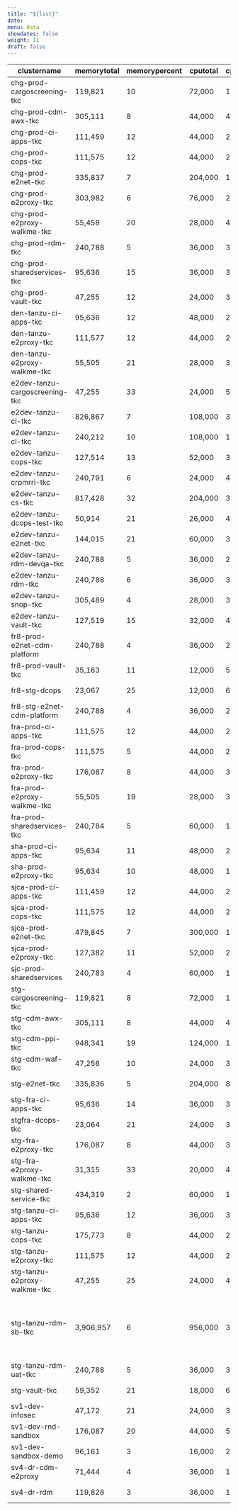 ```yaml
---
title: "${list}"
date:
menu: data
showdates: false
weight: 11
draft: false
---
```

| clustername                    | memorytotal | memorypercent | cputotal | cpupercent | nodecount | health             | message                                      |
| ------------------------------ | ----------- | ------------- | -------- | ---------- | --------- | ------------------ | -------------------------------------------- |
| chg-prod-cargoscreening-tkc    |     119,821 |            10 |   72,000 |         15 |         6 | HEALTHY            | Cluster is healthy                           |
| chg-prod-cdm-awx-tkc           |     305,111 |             8 |   44,000 |         42 |         7 | HEALTHY            | Cluster is healthy                           |
| chg-prod-ci-apps-tkc           |     111,459 |            12 |   44,000 |         29 |         7 | HEALTHY            | Cluster is healthy                           |
| chg-prod-cops-tkc              |     111,575 |            12 |   44,000 |         29 |         7 | HEALTHY            | Cluster is healthy                           |
| chg-prod-e2net-tkc             |     335,837 |             7 |  204,000 |         11 |        15 | HEALTHY            | Cluster is healthy                           |
| chg-prod-e2proxy-tkc           |     303,982 |             6 |   76,000 |         24 |        11 | HEALTHY            | Cluster is healthy                           |
| chg-prod-e2proxy-walkme-tkc    |      55,458 |            20 |   28,000 |         41 |         5 | HEALTHY            | Cluster is healthy                           |
| chg-prod-rdm-tkc               |     240,788 |             5 |   36,000 |         33 |         6 | HEALTHY            | Cluster is healthy                           |
| chg-prod-sharedservices-tkc    |      95,636 |            15 |   36,000 |         38 |         6 | HEALTHY            | Cluster is healthy                           |
| chg-prod-vault-tkc             |      47,255 |            12 |   24,000 |         34 |         6 | HEALTHY            | Cluster is healthy                           |
| den-tanzu-ci-apps-tkc          |      95,636 |            12 |   48,000 |         24 |         6 | HEALTHY            | Cluster is healthy                           |
| den-tanzu-e2proxy-tkc          |     111,577 |            12 |   44,000 |         29 |         7 | HEALTHY            | Cluster is healthy                           |
| den-tanzu-e2proxy-walkme-tkc   |      55,505 |            21 |   28,000 |         38 |         5 | HEALTHY            | Cluster is healthy                           |
| e2dev-tanzu-cargoscreening-tkc |      47,255 |            33 |   24,000 |         53 |         6 | HEALTHY            | Cluster is healthy                           |
| e2dev-tanzu-ci-tkc             |     826,867 |             7 |  108,000 |         36 |         9 | HEALTHY            | Cluster is healthy                           |
| e2dev-tanzu-cl-tkc             |     240,212 |            10 |  108,000 |         16 |         9 | HEALTHY            | Cluster is healthy                           |
| e2dev-tanzu-cops-tkc           |     127,514 |            13 |   52,000 |         34 |         8 | HEALTHY            | Cluster is healthy                           |
| e2dev-tanzu-crpmrri-tkc        |     240,791 |             6 |   24,000 |         46 |         6 | HEALTHY            | Cluster is healthy                           |
| e2dev-tanzu-cs-tkc             |     817,428 |            32 |  204,000 |         31 |        27 | HEALTHY            | Cluster is healthy                           |
| e2dev-tanzu-dcops-test-tkc     |      50,914 |            21 |   26,000 |         45 |         8 | HEALTHY            | Cluster is healthy                           |
| e2dev-tanzu-e2net-tkc          |     144,015 |            21 |   60,000 |         33 |         6 | HEALTHY            | Cluster is healthy                           |
| e2dev-tanzu-rdm-devqa-tkc      |     240,788 |             5 |   36,000 |         29 |         6 | HEALTHY            | Cluster is healthy                           |
| e2dev-tanzu-rdm-tkc            |     240,788 |             6 |   36,000 |         37 |         6 | HEALTHY            | Cluster is healthy                           |
| e2dev-tanzu-snop-tkc           |     305,489 |             4 |   28,000 |         37 |         5 | HEALTHY            | Cluster is healthy                           |
| e2dev-tanzu-vault-tkc          |     127,519 |            15 |   32,000 |         48 |         8 | HEALTHY            | Cluster is healthy                           |
| fr8-prod-e2net-cdm-platform    |     240,788 |             4 |   36,000 |         27 |         6 | HEALTHY            | Cluster is healthy                           |
| fr8-prod-vault-tkc             |      35,163 |            11 |   12,000 |         52 |         6 | HEALTHY            | Cluster is healthy                           |
| fr8-stg-dcops                  |      23,067 |            25 |   12,000 |         61 |         6 | HEALTHY            | Cluster is healthy                           |
| fr8-stg-e2net-cdm-platform     |     240,788 |             4 |   36,000 |         27 |         6 | HEALTHY            | Cluster is healthy                           |
| fra-prod-ci-apps-tkc           |     111,575 |            12 |   44,000 |         29 |         7 | HEALTHY            | Cluster is healthy                           |
| fra-prod-cops-tkc              |     111,575 |             5 |   44,000 |         21 |         7 | HEALTHY            | Cluster is healthy                           |
| fra-prod-e2proxy-tkc           |     176,087 |             8 |   44,000 |         33 |         7 | HEALTHY            | Cluster is healthy                           |
| fra-prod-e2proxy-walkme-tkc    |      55,505 |            19 |   28,000 |         35 |         5 | HEALTHY            | Cluster is healthy                           |
| fra-prod-sharedservices-tkc    |     240,784 |             5 |   60,000 |         19 |         6 | HEALTHY            | Cluster is healthy                           |
| sha-prod-ci-apps-tkc           |      95,634 |            11 |   48,000 |         20 |         6 | HEALTHY            | Cluster is healthy                           |
| sha-prod-e2proxy-tkc           |      95,634 |            10 |   48,000 |         19 |         6 | HEALTHY            | Cluster is healthy                           |
| sjca-prod-ci-apps-tkc          |     111,459 |            12 |   44,000 |         29 |         7 | HEALTHY            | Cluster is healthy                           |
| sjca-prod-cops-tkc             |     111,575 |            12 |   44,000 |         29 |         7 | HEALTHY            | Cluster is healthy                           |
| sjca-prod-e2net-tkc            |     479,845 |             7 |  300,000 |         10 |        21 | HEALTHY            | Cluster is healthy                           |
| sjca-prod-e2proxy-tkc          |     127,382 |            11 |   52,000 |         27 |         8 | HEALTHY            | Cluster is healthy                           |
| sjc-prod-sharedservices        |     240,783 |             4 |   60,000 |         16 |         6 | HEALTHY            | Cluster is healthy                           |
| stg-cargoscreening-tkc         |     119,821 |             8 |   72,000 |         12 |         6 | HEALTHY            | Cluster is healthy                           |
| stg-cdm-awx-tkc                |     305,111 |             8 |   44,000 |         42 |         7 | HEALTHY            | Cluster is healthy                           |
| stg-cdm-ppi-tkc                |     948,341 |            19 |  124,000 |         15 |        17 | HEALTHY            | Cluster is healthy                           |
| stg-cdm-waf-tkc                |      47,256 |            10 |   24,000 |         30 |         6 | HEALTHY            | Cluster is healthy                           |
| stg-e2net-tkc                  |     335,836 |             5 |  204,000 |          8 |        15 | HEALTHY            | Cluster is healthy                           |
| stg-fra-ci-apps-tkc            |      95,636 |            14 |   36,000 |         36 |         6 | HEALTHY            | Cluster is healthy                           |
| stgfra-dcops-tkc               |      23,064 |            21 |   24,000 |         30 |         6 | HEALTHY            | Cluster is healthy                           |
| stg-fra-e2proxy-tkc            |     176,087 |             8 |   44,000 |         34 |         7 | HEALTHY            | Cluster is healthy                           |
| stg-fra-e2proxy-walkme-tkc     |      31,315 |            33 |   20,000 |         49 |         5 | HEALTHY            | Cluster is healthy                           |
| stg-shared-service-tkc         |     434,319 |             2 |   60,000 |         19 |         6 | HEALTHY            | Cluster is healthy                           |
| stg-tanzu-ci-apps-tkc          |      95,636 |            12 |   36,000 |         32 |         6 | HEALTHY            | Cluster is healthy                           |
| stg-tanzu-cops-tkc             |     175,773 |             8 |   44,000 |         29 |         7 | HEALTHY            | Cluster is healthy                           |
| stg-tanzu-e2proxy-tkc          |     111,575 |            12 |   44,000 |         29 |         7 | HEALTHY            | Cluster is healthy                           |
| stg-tanzu-e2proxy-walkme-tkc   |      47,255 |            25 |   24,000 |         47 |         6 | HEALTHY            | Cluster is healthy                           |
| stg-tanzu-rdm-sb-tkc           |   3,906,957 |             6 |  956,000 |         38 |       236 | HEALTH_UNSPECIFIED | 230 control plane nodes are in UNKNOWN state |
| stg-tanzu-rdm-uat-tkc          |     240,788 |             5 |   36,000 |         33 |         6 | HEALTHY            | Cluster is healthy                           |
| stg-vault-tkc                  |      59,352 |            21 |   18,000 |         65 |         6 | HEALTHY            | Cluster is healthy                           |
| sv1-dev-infosec                |      47,172 |            21 |   24,000 |         38 |         6 | HEALTHY            | Cluster is healthy                           |
| sv1-dev-rnd-sandbox            |     176,087 |            20 |   44,000 |         58 |         7 | HEALTHY            | Cluster is healthy                           |
| sv1-dev-sandbox-demo           |      96,161 |             3 |   16,000 |         25 |         3 | HEALTHY            | Cluster is healthy                           |
| sv4-dr-cdm-e2proxy             |      71,444 |             4 |   36,000 |         17 |         6 | HEALTHY            | Cluster is healthy                           |
| sv4-dr-rdm                     |     119,828 |             3 |   36,000 |         18 |         6 | HEALTHY            | Cluster is healthy                           |
